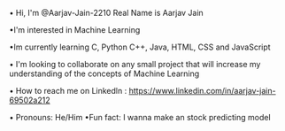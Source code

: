 • Hi, I'm @Aarjav-Jain-2210 Real
Name is Aarjav Jain

•I'm interested in Machine Learning

•Im currently learning C, Python
C++, Java, HTML, CSS and
JavaScript

• I'm looking to collaborate on any
small project that will increase my
understanding of the concepts of
Machine Learning

• How to reach me on Linkedln :
https://www.linkedin.com/in/aarjav-jain-69502a212

• Pronouns: He/Him
•Fun fact: I wanna make an stock
predicting model
